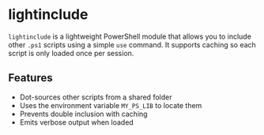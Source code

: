 # lightinclude

`lightinclude` is a lightweight PowerShell module that allows you to include other `.ps1` scripts using a simple `use` command. It supports caching so each script is only loaded once per session.

## Features
- Dot-sources other scripts from a shared folder
- Uses the environment variable `MY_PS_LIB` to locate them
- Prevents double inclusion with caching
- Emits verbose output when loaded